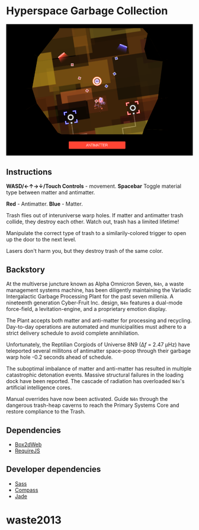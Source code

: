 Hyperspace Garbage Collection
===

![Screenshot](./img/screenshot.png)

Instructions
---
**WASD/←↑→↓/Touch Controls** - movement.
**Spacebar** Toggle material type between matter and antimatter.

**Red** - Antimatter.
**Blue** - Matter.

Trash flies out of interuniverse warp holes.
If matter and antimatter trash collide, they destroy each other. Watch out, trash has a limited lifetime!

Manipulate the correct type of trash to a similarily-colored trigger to open up the door to the next level.

Lasers don't harm you, but they destroy trash of the same color.

Backstory
---
At the multiverse juncture known as Alpha Omnicron Seven, `N4n`, a waste management systems machine, has been diligently maintaining the Variadic Intergalactic Garbage Processing Plant for the past seven millenia. A nineteenth generation Cyber-Fruit Inc. design, `N4n` features a dual-mode force-field, a levitation-engine, and a proprietary emotion display.

The Plant accepts both matter and anti-matter for processing and recycling. Day-to-day operations are automated and municipalities must adhere to a strict delivery schedule to avoid complete annihilation.

Unfortunately, the Reptilian Corgiods of Universe 8N9 (∆*f* = 2.47 µHz) have teleported several millitons of antimatter space-poop through their garbage warp hole -0.2 seconds ahead of schedule.

The suboptimal imbalance of matter and anti-matter has resulted
in multiple catastrophic detonation events. Massive structural failures in the loading dock have been reported. The cascade of radiation has overloaded `N4n`'s artificial intelligence cores.

Manual overrides have now been activated. Guide `N4n` through the dangerous trash-heap caverns to reach the Primary Systems Core and restore compliance to the Trash.


Dependencies
---
* [Box2dWeb](code.google.com/p/box2dweb/)
* [RequireJS](github.com/jrburke/requirejs)


Developer dependencies
---
* [Sass](github.com/nex3/sass)
* [Compass](github.com/chriseppstein/compass)
* [Jade](github.com/visionmedia/jade)
# waste2013
